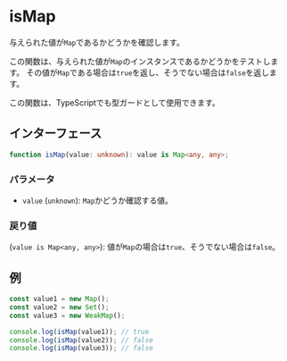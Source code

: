 # isMap

与えられた値が`Map`であるかどうかを確認します。

この関数は、与えられた値が`Map`のインスタンスであるかどうかをテストします。
その値が`Map`である場合は`true`を返し、そうでない場合は`false`を返します。

この関数は、TypeScriptでも型ガードとして使用できます。

## インターフェース

```typescript
function isMap(value: unknown): value is Map<any, any>;
```

### パラメータ

- `value` (`unknown`): `Map`かどうか確認する値。

### 戻り値

(`value is Map<any, any>`): 値が`Map`の場合は`true`、そうでない場合は`false`。

## 例

```typescript
const value1 = new Map();
const value2 = new Set();
const value3 = new WeakMap();

console.log(isMap(value1)); // true
console.log(isMap(value2)); // false
console.log(isMap(value3)); // false
```
